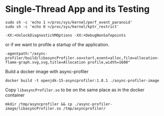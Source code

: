 # Single-Thread App and its Testing 

```
sudo sh -c 'echo 1 >/proc/sys/kernel/perf_event_paranoid'
sudo sh -c 'echo 0 >/proc/sys/kernel/kptr_restrict'
```

```
-XX:+UnlockDiagnosticVMOptions -XX:+DebugNonSafepoints
```

or if we want to profile a startup of the application.

```
-agentpath:"/async-profiler/build/libasyncProfiler.so=start,event=alloc,file=allocation-flame-graph.svg,svg,title=Allocation profile,width=1600"
```

Build a docker image with async-profiler 
```
docker build -t openjdk-15-asyncprofiler:1.8.1 ./async-profiler-image
```

Copy `libasyncProfiler.so` to be on the same place as in the docker container
```
mkdir /tmp/asyncprofiler && cp ./async-profiler-image/libasyncProfiler.so /tmp/asyncprofiler/
```

